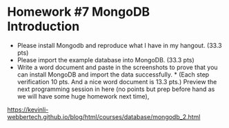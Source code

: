# Homework #7 MongoDB Introduction

* Please install Mongodb and reproduce what I have in my hangout. (33.3 pts)
* Please import the example database into MongoDB. (33.3 pts)
* Write a word document and paste in the screenshots to prove that you can install MongoDB and import the data successfully. * (Each step verification 10 pts. And a nice word document is 13.3 pts.)
Preview the next programming session in here (no points but prep before hand as we will have some huge homework next time),

https://kevinli-webbertech.github.io/blog/html/courses/database/mongodb_2.html
